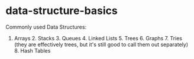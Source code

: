# data-structure-basics
 Commonly used Data Structures: 
 1. Arrays 
          2. Stacks
          3. Queues
          4. Linked Lists
          5. Trees
          6. Graphs 
          7. Tries (they are effectively trees, but it's still good to call them out separately)
          8. Hash Tables
